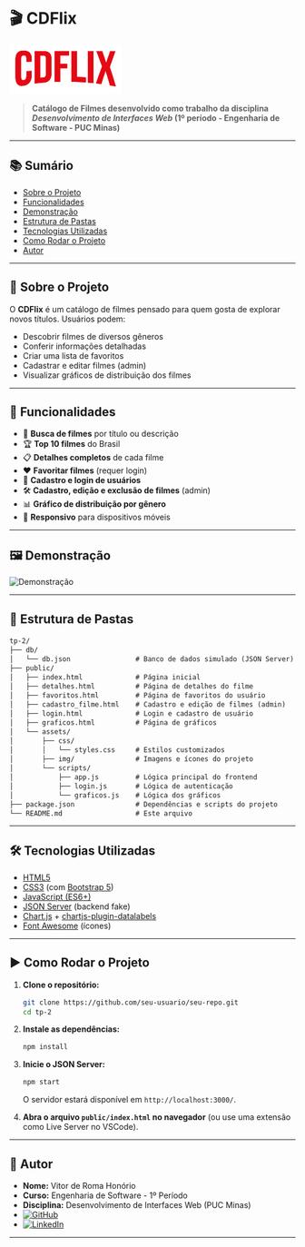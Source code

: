 # 🎬 CDFlix

![CDFlix Banner](public/assets/img/CDFLIX.png)

> **Catálogo de Filmes desenvolvido como trabalho da disciplina _Desenvolvimento de Interfaces Web_ (1º período - Engenharia de Software - PUC Minas)**

---

## 📚 Sumário

- [Sobre o Projeto](#sobre-o-projeto)
- [Funcionalidades](#funcionalidades)
- [Demonstração](#demonstração)
- [Estrutura de Pastas](#estrutura-de-pastas)
- [Tecnologias Utilizadas](#tecnologias-utilizadas)
- [Como Rodar o Projeto](#como-rodar-o-projeto)
- [Autor](#autor)

---

## 📝 Sobre o Projeto

O **CDFlix** é um catálogo de filmes pensado para quem gosta de explorar novos títulos. Usuários podem:

- Descobrir filmes de diversos gêneros
- Conferir informações detalhadas
- Criar uma lista de favoritos
- Cadastrar e editar filmes (admin)
- Visualizar gráficos de distribuição dos filmes

---

## 🚀 Funcionalidades

- 🔎 **Busca de filmes** por título ou descrição
- 🏆 **Top 10 filmes** do Brasil
- 📋 **Detalhes completos** de cada filme
- ❤️ **Favoritar filmes** (requer login)
- 👤 **Cadastro e login de usuários**
- 🛠️ **Cadastro, edição e exclusão de filmes** (admin)
- 📊 **Gráfico de distribuição por gênero**
- 📱 **Responsivo** para dispositivos móveis

---

## 🖼️ Demonstração

![Demonstração](public/assets/img/print-cdflix.png)

---

## 📁 Estrutura de Pastas

```plaintext
tp-2/
├── db/
│   └── db.json                # Banco de dados simulado (JSON Server)
├── public/
│   ├── index.html             # Página inicial
│   ├── detalhes.html          # Página de detalhes do filme
│   ├── favoritos.html         # Página de favoritos do usuário
│   ├── cadastro_filme.html    # Cadastro e edição de filmes (admin)
│   ├── login.html             # Login e cadastro de usuário
│   ├── graficos.html          # Página de gráficos
│   └── assets/
│       ├── css/
│       │   └── styles.css     # Estilos customizados
│       ├── img/               # Imagens e ícones do projeto
│       └── scripts/
│           ├── app.js         # Lógica principal do frontend
│           ├── login.js       # Lógica de autenticação
│           └── graficos.js    # Lógica dos gráficos
├── package.json               # Dependências e scripts do projeto
└── README.md                  # Este arquivo
```

---

## 🛠️ Tecnologias Utilizadas

- [HTML5](https://developer.mozilla.org/pt-BR/docs/Web/HTML)
- [CSS3](https://developer.mozilla.org/pt-BR/docs/Web/CSS) (com [Bootstrap 5](https://getbootstrap.com/))
- [JavaScript (ES6+)](https://developer.mozilla.org/pt-BR/docs/Web/JavaScript)
- [JSON Server](https://github.com/typicode/json-server) (backend fake)
- [Chart.js](https://www.chartjs.org/) + [chartjs-plugin-datalabels](https://chartjs-plugin-datalabels.netlify.app/)
- [Font Awesome](https://fontawesome.com/) (ícones)

---

## ▶️ Como Rodar o Projeto

1. **Clone o repositório:**
   ```sh
   git clone https://github.com/seu-usuario/seu-repo.git
   cd tp-2
   ```

2. **Instale as dependências:**
   ```sh
   npm install
   ```

3. **Inicie o JSON Server:**
   ```sh
   npm start
   ```
   O servidor estará disponível em `http://localhost:3000/`.

4. **Abra o arquivo `public/index.html` no navegador** (ou use uma extensão como Live Server no VSCode).

---

## 👤 Autor

- **Nome:** Vitor de Roma Honório
- **Curso:** Engenharia de Software - 1º Período
- **Disciplina:** Desenvolvimento de Interfaces Web (PUC Minas)
- [![GitHub](https://img.shields.io/badge/GitHub-vitorRoma06-181717?style=flat&logo=github)](https://github.com/vitorRoma06)
- [![LinkedIn](https://img.shields.io/badge/LinkedIn-vitordroma-0A66C2?style=flat&logo=linkedin)](https://www.linkedin.com/in/vitordroma/)

---


